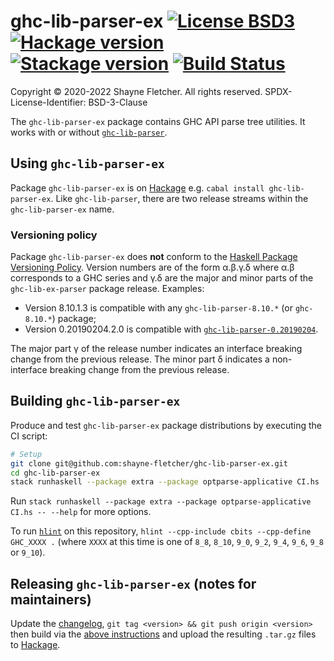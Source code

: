 # ghc-lib-parser-ex [![License BSD3](https://img.shields.io/badge/license-BSD3-brightgreen.svg)](http://opensource.org/licenses/BSD-3-Clause) [![Hackage version](https://img.shields.io/hackage/v/ghc-lib-parser-ex.svg?label=Hackage)](https://hackage.haskell.org/package/ghc-lib-parser-ex) [![Stackage version](https://www.stackage.org/package/ghc-lib-parser-ex/badge/nightly?label=Stackage)](https://www.stackage.org/package/ghc-lib-parser-ex)  [![Build Status](https://shayne-fletcher.visualstudio.com/ghc-lib-parser-ex/_apis/build/status/shayne-fletcher.ghc-lib-parser-ex?branchName=master)](https://shayne-fletcher.visualstudio.com/ghc-lib-parser-ex/_build/latest?definitionId=1&branchName=master)
Copyright © 2020-2022 Shayne Fletcher. All rights reserved.
SPDX-License-Identifier: BSD-3-Clause

The `ghc-lib-parser-ex` package contains GHC API parse tree utilities. It works with or without [`ghc-lib-parser`](https://github.com/digital-asset/ghc-lib).

## Using `ghc-lib-parser-ex`

Package `ghc-lib-parser-ex` is on [Hackage](https://hackage.haskell.org/package/ghc-lib-parser-ex) e.g. `cabal install ghc-lib-parser-ex`. Like `ghc-lib-parser`, there are two release streams within the `ghc-lib-parser-ex` name.

### Versioning policy

Package `ghc-lib-parser-ex` does **not** conform to the [Haskell Package Versioning Policy](https://pvp.haskell.org/). Version numbers are of the form α.β.γ.δ where α.β corresponds to a GHC series and γ.δ are the major and minor parts of the `ghc-lib-ex-parser` package release. Examples:
* Version 8.10.1.3 is compatible with any `ghc-lib-parser-8.10.*` (or `ghc-8.10.*`) package;
* Version 0.20190204.2.0 is compatible with [`ghc-lib-parser-0.20190204`](http://hackage.haskell.org/package/ghc-lib-0.20190204).

The major part γ of the release number indicates an interface breaking change from the previous release. The minor part δ indicates a non-interface breaking change from the previous release.

## Building `ghc-lib-parser-ex`

Produce and test `ghc-lib-parser-ex` package distributions by executing the CI script:
```bash
# Setup
git clone git@github.com:shayne-fletcher/ghc-lib-parser-ex.git
cd ghc-lib-parser-ex
stack runhaskell --package extra --package optparse-applicative CI.hs
```
Run `stack runhaskell --package extra --package optparse-applicative CI.hs -- --help` for more options.

To run [`hlint`](https://github.com/ndmitchell/hlint) on this repository, `hlint --cpp-include cbits --cpp-define GHC_XXXX .` (where `XXXX` at this time is one of `8_8`, `8_10`, `9_0`, `9_2`, `9_4`, `9_6`, `9_8` or `9_10`).

## Releasing `ghc-lib-parser-ex` (notes for maintainers)

Update the [changelog](./ChangeLog.md), `git tag <version> && git push origin <version>` then build via the [above instructions](#building-ghc-lib-parser-ex) and upload the resulting `.tar.gz` files to [Hackage](https://hackage.haskell.org/upload).
